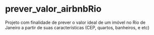 # prever_valor_airbnbRio
Projeto com finalidade de prever o valor ideal de um imóvel no Rio de Janeiro a partir de suas características (CEP, quartos, banheiros, e etc)
